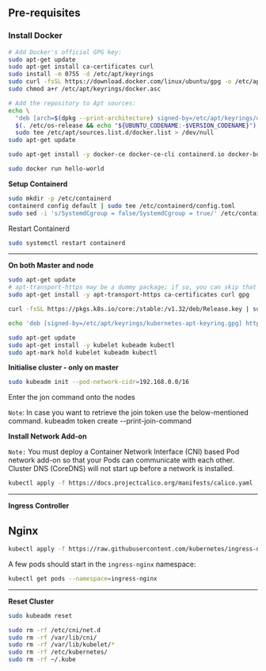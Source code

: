## Pre-requisites

### Install Docker

```bash
# Add Docker's official GPG key:
sudo apt-get update
sudo apt-get install ca-certificates curl
sudo install -m 0755 -d /etc/apt/keyrings
sudo curl -fsSL https://download.docker.com/linux/ubuntu/gpg -o /etc/apt/keyrings/docker.asc
sudo chmod a+r /etc/apt/keyrings/docker.asc

# Add the repository to Apt sources:
echo \
  "deb [arch=$(dpkg --print-architecture) signed-by=/etc/apt/keyrings/docker.asc] https://download.docker.com/linux/ubuntu \
  $(. /etc/os-release && echo "${UBUNTU_CODENAME:-$VERSION_CODENAME}") stable" | \
  sudo tee /etc/apt/sources.list.d/docker.list > /dev/null
sudo apt-get update

sudo apt-get install -y docker-ce docker-ce-cli containerd.io docker-buildx-plugin docker-compose-plugin 

sudo docker run hello-world
```
**Setup Containerd**

```bash
sudo mkdir -p /etc/containerd
containerd config default | sudo tee /etc/containerd/config.toml
sudo sed -i 's/SystemdCgroup = false/SystemdCgroup = true/' /etc/containerd/config.toml
```
Restart Containerd 

```bash
sudo systemctl restart containerd
```

---

**On both Master and node**

```bash
sudo apt-get update
# apt-transport-https may be a dummy package; if so, you can skip that package
sudo apt-get install -y apt-transport-https ca-certificates curl gpg

curl -fsSL https://pkgs.k8s.io/core:/stable:/v1.32/deb/Release.key | sudo gpg --dearmor -o /etc/apt/keyrings/kubernetes-apt-keyring.gpg

echo 'deb [signed-by=/etc/apt/keyrings/kubernetes-apt-keyring.gpg] https://pkgs.k8s.io/core:/stable:/v1.32/deb/ /' | sudo tee /etc/apt/sources.list.d/kubernetes.list

sudo apt-get update
sudo apt-get install -y kubelet kubeadm kubectl
sudo apt-mark hold kubelet kubeadm kubectl
```

**Initialise cluster - only on master**

```bash
sudo kubeadm init --pod-network-cidr=192.168.0.0/16
```

Enter the jon command onto the nodes

`Note`: In case you want to retrieve the join token use the below-mentioned command.
kubeadm token create --print-join-command

**Install Network Add-on**

`Note:` You must deploy a Container Network Interface (CNI) based Pod network add-on so that your Pods can communicate with each other. Cluster DNS (CoreDNS) will not start up before a network is installed.

```bash
kubectl apply -f https://docs.projectcalico.org/manifests/calico.yaml
```

---

**Ingress Controller**

## Nginx

```bash
kubectl apply -f https://raw.githubusercontent.com/kubernetes/ingress-nginx/controller-v1.12.1/deploy/static/provider/cloud/deploy.yaml
```
A few pods should start in the `ingress-nginx` namespace:

```bash
kubectl get pods --namespace=ingress-nginx
```

---

**Reset Cluster**

```bash
sudo kubeadm reset

sudo rm -rf /etc/cni/net.d
sudo rm -rf /var/lib/cni/
sudo rm -rf /var/lib/kubelet/*
sudo rm -rf /etc/kubernetes/
sudo rm -rf ~/.kube
```